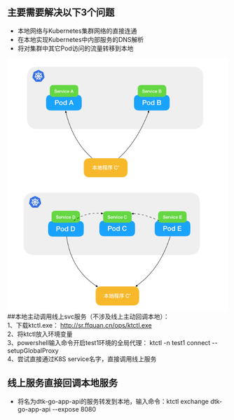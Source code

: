 ## 主要需要解决以下3个问题  
- 本地网络与Kubernetes集群网络的直接连通  
- 在本地实现Kubernetes中内部服务的DNS解析  
- 将对集群中其它Pod访问的流量转移到本地  

![img_1.png](img_1.png)
##本地主动调用线上svc服务（不涉及线上主动回调本地）：  
1、下载ktctl.exe： http://sr.ffquan.cn/ops/ktctl.exe  
2、将ktctl放入环境变量  
3、powershell输入命令开启test1环境的全局代理： ktctl -n test1 connect --setupGlobalProxy  
4、尝试直接通过K8S service名字，直接调用线上服务  

## 线上服务直接回调本地服务  
- 将名为dtk-go-app-api的服务转发到本地，输入命令：ktctl exchange dtk-go-app-api --expose 8080  